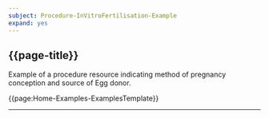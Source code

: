 ```yaml
---
subject: Procedure-InVitroFertilisation-Example
expand: yes
---
```



## {{page-title}}


Example of a procedure resource indicating method of pregnancy conception and source of Egg donor.

{{page:Home-Examples-ExamplesTemplate}}


---